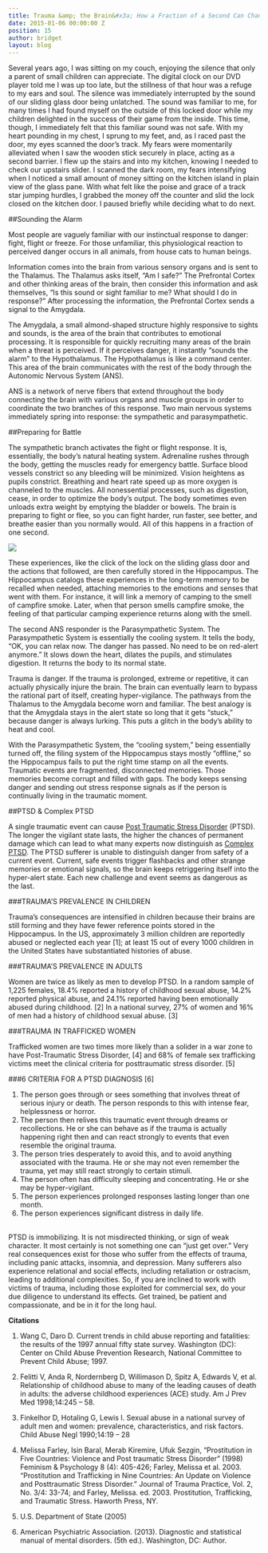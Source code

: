 ```yaml
---
title: Trauma &amp; the Brain&#x3a; How a Fraction of a Second Can Change Your Life
date: 2015-01-06 00:00:00 Z
position: 15
author: bridget
layout: blog
---
```


Several years ago, I was sitting on my couch, enjoying the silence that only a parent of small children can appreciate. The digital clock on our DVD player told me I was up too late, but the stillness of that hour was a refuge to my ears and soul. The silence was immediately interrupted by the sound of our sliding glass door being unlatched. The sound was familiar to me, for many times I had found myself on the outside of this locked door while my children delighted in the success of their game from the inside. This time, though, I immediately felt that this familiar sound was not safe. With my heart pounding in my chest, I sprung to my feet, and, as I raced past the door, my eyes scanned the door’s track. My fears were momentarily alleviated when I saw the wooden stick securely in place, acting as a second barrier. I flew up the stairs and into my kitchen, knowing I needed to check our upstairs slider. I scanned the dark room, my fears intensifying when I noticed a small amount of money sitting on the kitchen island in plain view of the glass pane. With what felt like the poise and grace of a track star jumping hurdles, I grabbed the money off the counter and slid the lock closed on the kitchen door. I paused briefly while deciding what to do next.

##Sounding the Alarm

Most people are vaguely familiar with our instinctual response to danger: fight, flight or freeze. For those unfamiliar, this physiological reaction to perceived danger occurs in all animals, from house cats to human beings.

Information comes into the brain from various sensory organs and is sent to the Thalamus. The Thalamus asks itself, “Am I safe?” The Prefrontal Cortex and other thinking areas of the brain, then consider this information and ask themselves, “Is this sound or sight familiar to me? What should I do in response?” After processing the information, the Prefrontal Cortex sends a signal to the Amygdala.

The Amygdala, a small almond-shaped structure highly responsive to sights and sounds, is the area of the brain that contributes to emotional processing. It is responsible for quickly recruiting many areas of the brain when a threat is perceived. If it perceives danger, it instantly “sounds the alarm” to the Hypothalamus. The Hypothalamus is like a command center. This area of the brain communicates with the rest of the body through the Autonomic Nervous System (ANS).

ANS is a network of nerve fibers that extend throughout the body connecting the brain with various organs and muscle groups in order to coordinate the two branches of this response. Two main nervous systems immediately spring into response: the sympathetic and parasympathetic.

##Preparing for Battle

The sympathetic branch activates the fight or flight response. It is, essentially, the body’s natural heating system. Adrenaline rushes through the body, getting the muscles ready for emergency battle. Surface blood vessels constrict so any bleeding will be minimized. Vision heightens as pupils constrict. Breathing and heart rate speed up as more oxygen is channeled to the muscles. All nonessential processes, such as digestion, cease, in order to optimize the body’s output. The body sometimes even unloads extra weight by emptying the bladder or bowels. The brain is preparing to fight or flee, so you can fight harder, run faster, see better, and breathe easier than you normally would. All of this happens in a fraction of one second.

![](http://iwantrest.com/uploads/Watch.png)

These experiences, like the click of the lock on the sliding glass door and the actions that followed, are then carefully stored in the Hippocampus. The Hippocampus catalogs these experiences in the long-term memory to be recalled when needed, attaching memories to the emotions and senses that went with them. For instance, it will link a memory of camping to the smell of campfire smoke. Later, when that person smells campfire smoke, the feeling of that particular camping experience returns along with the smell.

The second ANS responder is the Parasympathetic System. The Parasympathetic System is essentially the cooling system. It tells the body, “OK, you can relax now. The danger has passed. No need to be on red-alert anymore.” It slows down the heart, dilates the pupils, and stimulates digestion. It returns the body to its normal state.

Trauma is danger. If the trauma is prolonged, extreme or repetitive, it can actually physically injure the brain. The brain can eventually learn to bypass the rational part of itself, creating hyper-vigilance. The pathways from the Thalamus to the Amygdala become worn and familiar. The best analogy is that the Amygdala stays in the alert state so long that it gets “stuck,” because danger is always lurking. This puts a glitch in the body’s ability to heat and cool.

With the Parasympathetic System, the “cooling system,” being essentially turned off, the filing system of the Hippocampus stays mostly “offline,” so the Hippocampus fails to put the right time stamp on all the events. Traumatic events are fragmented, disconnected memories. Those memories become corrupt and filled with gaps. The body keeps sensing danger and sending out stress response signals as if the person is continually living in the traumatic moment.

##PTSD & Complex PTSD

A single traumatic event can cause [Post Traumatic Stress Disorder](http://www.nimh.nih.gov/health/topics/post-traumatic-stress-disorder-ptsd/index.shtml) (PTSD). The longer the vigilant state lasts, the higher the chances of permanent damage which can lead to what many experts now distinguish as [Complex PTSD](http://ptsd.about.com/od/ptsdbasics/a/ComplexPTSD.htm). The PTSD sufferer is unable to distinguish danger from safety of a current event. Current, safe events trigger flashbacks and other strange memories or emotional signals, so the brain keeps retriggering itself into the hyper-alert state. Each new challenge and event seems as dangerous as the last.

###TRAUMA’S PREVALENCE IN CHILDREN

Trauma’s consequences are intensified in children because their brains are still forming and they have fewer reference points stored in the Hippocampus. In the US, approximately 3 million children are reportedly abused or neglected each year [1]; at least 15 out of every 1000 children in the United States have substantiated histories of abuse.

###TRAUMA’S PREVALENCE IN ADULTS

Women are twice as likely as men to develop PTSD. In a random sample of 1,225 females, 18.4% reported a history of childhood sexual abuse, 14.2% reported physical abuse, and 24.1% reported having been emotionally abused during childhood. [2] In a national survey, 27% of women and 16% of men had a history of childhood sexual abuse. [3]

###TRAUMA IN TRAFFICKED WOMEN

Trafficked women are two times more likely than a solider in a war zone to have Post-Traumatic Stress Disorder, [4] and 68% of female sex trafficking victims meet the clinical criteria for posttraumatic stress disorder. [5]

###6 CRITERIA FOR A PTSD DIAGNOSIS [6]

1. The person goes through or sees something that involves threat of serious injury or death. The person responds to this with intense fear, helplessness or horror.
2. The person then relives this traumatic event through dreams or recollections. He or she can behave as if the trauma is actually happening right then and can react strongly to events that even resemble the original trauma.
3. The person tries desperately to avoid this, and to avoid anything associated with the trauma. He or she may not even remember the trauma, yet may still react strongly to certain stimuli.
4. The person often has difficulty sleeping and concentrating. He or she may be hyper-vigilant.
5. The person experiences prolonged responses lasting longer than one month.
6. The person experiences significant distress in daily life.

<br>
PTSD is immobilizing. It is not misdirected thinking, or sign of weak character. It most certainly is not something one can “just get over.” Very real consequences exist for those who suffer from the effects of trauma, including panic attacks, insomnia, and depression. Many sufferers also experience relational and social effects, including retaliation or ostracism, leading to additional complexities.
So, if you are inclined to work with victims of trauma, including those exploited for commercial sex, do your due diligence to understand its effects. Get trained, be patient and compassionate, and be in it for the long haul.


<b>Citations</b>

1. Wang C, Daro D. Current trends in child abuse reporting and fatalities: the results of the 1997 annual fifty state survey. Washington (DC): Center on Child Abuse Prevention Research, National Committee to Prevent Child Abuse; 1997.

2. Felitti V, Anda R, Nordernberg D, Willimason D, Spitz A, Edwards V, et al. Relationship of childhood abuse to many of the leading causes of death in adults: the adverse childhood experiences (ACE) study. Am J Prev Med 1998;14:245 – 58.

3.  Finkelhor D, Hotaling G, Lewis I. Sexual abuse in a national survey of adult men and women: prevalence, characteristics, and risk factors. Child Abuse Negl 1990;14:19 – 28

4. Melissa Farley, Isin Baral, Merab Kiremire, Ufuk Sezgin, “Prostitution in Five Countries: Violence and Post traumatic Stress Disorder” (1998) Feminism & Psychology 8 (4): 405-426; Farley, Melissa et al. 2003. “Prostitution and Trafficking in Nine Countries: An Update on Violence and Posttraumatic Stress Disorder.” Journal of Trauma Practice, Vol. 2, No. 3/4: 33-74; and Farley, Melissa. ed. 2003. Prostitution, Trafficking, and Traumatic Stress. Haworth Press, NY.

5. U.S. Department of State (2005)

6. American Psychiatric Association. (2013). Diagnostic and statistical manual of mental disorders. (5th ed.). Washington, DC: Author.